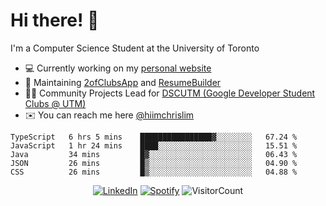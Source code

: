 # Hi there! 👋
I'm a Computer Science Student at the University of Toronto

- 💻 Currently working on my [personal website](https://hiimchrislim.co)
- 🔨 Maintaining [2ofClubsApp](https://github.com/2ofClubsApp) and [ResumeBuilder](https://github.com/hiimchrislim/ResumeBuilder)
- 👨‍💻 Community Projects Lead for [DSCUTM (Google Developer Student Clubs @ UTM)](https://dscutm.com)
- ✉️ You can reach me here [@hiimchrislim](mailto:hello@hiimchrislim.co)

<!--START_SECTION:waka-->
```text
TypeScript   6 hrs 5 mins    ████████████████▓░░░░░░░░   67.24 % 
JavaScript   1 hr 24 mins    ████░░░░░░░░░░░░░░░░░░░░░   15.51 % 
Java         34 mins         █▓░░░░░░░░░░░░░░░░░░░░░░░   06.43 % 
JSON         26 mins         █▒░░░░░░░░░░░░░░░░░░░░░░░   04.90 % 
CSS          26 mins         █▒░░░░░░░░░░░░░░░░░░░░░░░   04.88 % 
```
<!--END_SECTION:waka-->

<div align="center">
<a href="https://www.linkedin.com/in/hiimchrislim" target="_blank"><img src="https://img.shields.io/badge/LinkedIn-%230077B5.svg?&style=flat-square&logo=linkedin&logoColor=white" alt="LinkedIn"></a>
<a href="https://open.spotify.com/user/hiimchrislim" target="_blank"><img src="https://img.shields.io/badge/Spotify-%231ED760.svg?&style=flat-square&logo=spotify&logoColor=white" alt="Spotify"></a>
<img src="https://visitor-badge.glitch.me/badge?page_id=hiimchrislim.visitor-badge" alt="VisitorCount">
</div>
